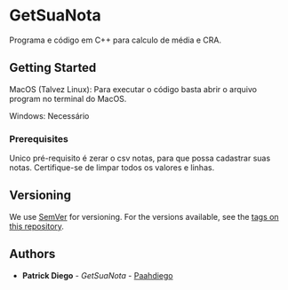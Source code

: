 # GetSuaNota

Programa e código em C++ para calculo de média e CRA.

## Getting Started

MacOS (Talvez Linux):
Para executar o código basta abrir o arquivo program no terminal do MacOS.

Windows:
Necessário 
### Prerequisites

Unico pré-requisito é zerar o csv notas, para que possa cadastrar suas notas. Certifique-se de limpar todos os valores e linhas.


## Versioning

We use [SemVer](http://semver.org/) for versioning. For the versions available, see the [tags on this repository](https://github.com/your/project/tags). 

## Authors

* **Patrick Diego** - *GetSuaNota* - [Paahdiego](https://github.com/Paahdiego)
